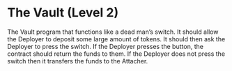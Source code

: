 # The Vault (Level 2)
The Vault program that functions like a dead man’s switch. It should allow the Deployer to
deposit some large amount of tokens. It should then ask the Deployer to press the switch. If the
Deployer presses the button, the contract should return the funds to them. If the Deployer does
not press the switch then it transfers the funds to the Attacher.